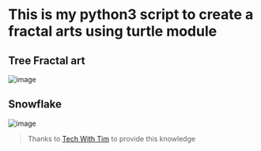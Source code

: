 # This is my python3 script to create a fractal arts using turtle module

## Tree Fractal art

![image](https://user-images.githubusercontent.com/70594522/124227602-96328480-db28-11eb-8928-d469f136ca0e.png)

## Snowflake

![image](https://user-images.githubusercontent.com/70594522/124235885-718fda00-db33-11eb-907d-dec27d9167db.png)


> Thanks to [Tech With Tim](https://www.youtube.com/channel/UC4JX40jDee_tINbkjycV4Sg) to provide this knowledge
